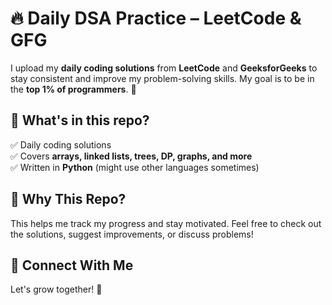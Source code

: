 # 🔥 Daily DSA Practice – LeetCode & GFG

I upload my **daily coding solutions** from **LeetCode** and **GeeksforGeeks** to stay consistent and improve my problem-solving skills. My goal is to be in the **top 1% of programmers**. 🚀  

## 📌 What's in this repo?  
✅ Daily coding solutions  
✅ Covers **arrays, linked lists, trees, DP, graphs, and more**  
✅ Written in **Python** (might use other languages sometimes)  

## 🎯 Why This Repo?  
This helps me track my progress and stay motivated. Feel free to check out the solutions, suggest improvements, or discuss problems!  

## 🔗 Connect With Me  
Let's grow together! 🚀  
